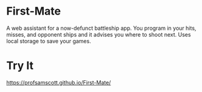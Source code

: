 # First-Mate
A web assistant for a now-defunct battleship app. You program in your hits, misses, and opponent ships and it advises you where to shoot next. Uses local storage to save your games.
# Try It
https://profsamscott.github.io/First-Mate/

